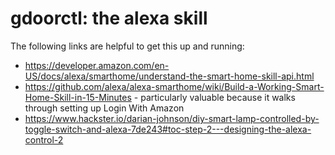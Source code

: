 # gdoorctl: the alexa skill

The following links are helpful to get this up and running:

- https://developer.amazon.com/en-US/docs/alexa/smarthome/understand-the-smart-home-skill-api.html
- https://github.com/alexa/alexa-smarthome/wiki/Build-a-Working-Smart-Home-Skill-in-15-Minutes - particularly valuable because it walks through setting up Login With Amazon
- https://www.hackster.io/darian-johnson/diy-smart-lamp-controlled-by-toggle-switch-and-alexa-7de243#toc-step-2---designing-the-alexa-control-2
